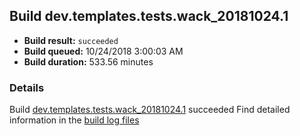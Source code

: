 ## Build dev.templates.tests.wack_20181024.1
- **Build result:** `succeeded`
- **Build queued:** 10/24/2018 3:00:03 AM
- **Build duration:** 533.56 minutes
### Details
Build [dev.templates.tests.wack_20181024.1](https://winappstudio.visualstudio.com/web/build.aspx?pcguid=a4ef43be-68ce-4195-a619-079b4d9834c2&builduri=vstfs%3a%2f%2f%2fBuild%2fBuild%2f26465) succeeded
Find detailed information in the [build log files](https://uwpctdiags.blob.core.windows.net/buildlogs/dev.templates.tests.wack_20181024.1_logs.zip)
